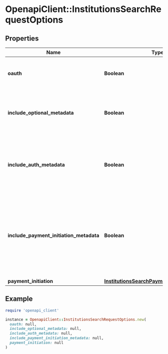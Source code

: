 # OpenapiClient::InstitutionsSearchRequestOptions

## Properties

| Name | Type | Description | Notes |
| ---- | ---- | ----------- | ----- |
| **oauth** | **Boolean** | Limit results to institutions with or without OAuth login flows. | [optional] |
| **include_optional_metadata** | **Boolean** | When true, return the institution&#39;s homepage URL, logo and primary brand color. | [optional] |
| **include_auth_metadata** | **Boolean** | When &#x60;true&#x60;, returns metadata related to the Auth product indicating which auth methods are supported. | [optional][default to false] |
| **include_payment_initiation_metadata** | **Boolean** | When &#x60;true&#x60;, returns metadata related to the Payment Initiation product indicating which payment configurations are supported. | [optional][default to false] |
| **payment_initiation** | [**InstitutionsSearchPaymentInitiationOptions**](InstitutionsSearchPaymentInitiationOptions.md) |  | [optional] |

## Example

```ruby
require 'openapi_client'

instance = OpenapiClient::InstitutionsSearchRequestOptions.new(
  oauth: null,
  include_optional_metadata: null,
  include_auth_metadata: null,
  include_payment_initiation_metadata: null,
  payment_initiation: null
)
```


